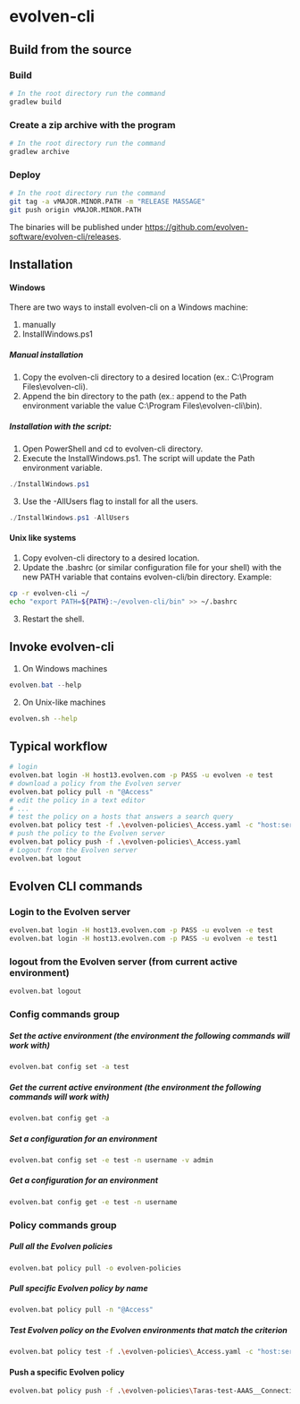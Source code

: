 # evolven-cli

## Build from the source
### Build
```bash
# In the root directory run the command
gradlew build
```
### Create a zip archive with the program
```bash
# In the root directory run the command
gradlew archive
```
### Deploy
```bash
# In the root directory run the command
git tag -a vMAJOR.MINOR.PATH -m "RELEASE MASSAGE"
git push origin vMAJOR.MINOR.PATH
```
The binaries will be published under https://github.com/evolven-software/evolven-cli/releases.


## Installation
#### Windows
There are two ways to install evolven-cli on a Windows machine: 
1. manually 
2. InstallWindows.ps1
##### Manual installation
1. Copy the evolven-cli directory to a desired location (ex.: C:\Program Files\evolven-cli).
2. Append the bin directory to the path (ex.: append to the Path environment variable the value C:\Program Files\evolven-cli\bin).
##### Installation with the script:
1. Open PowerShell and cd to evolven-cli directory.
2. Execute the InstallWindows.ps1. The script will update the Path environment variable.
```PowerShell
./InstallWindows.ps1
```
3. Use the -AllUsers flag to install for all the users.
```PowerShell
./InstallWindows.ps1 -AllUsers
```

#### Unix like systems
1. Copy evolven-cli directory to a desired location.
2. Update the .bashrc (or similar configuration file for your shell) with the new PATH variable that contains evolven-cli/bin directory. Example:
```bash
cp -r evolven-cli ~/
echo "export PATH=${PATH}:~/evolven-cli/bin" >> ~/.bashrc
```
3. Restart the shell.

## Invoke evolven-cli
1. On Windows machines 
```PowerShell
evolven.bat --help
```
2. On Unix-like machines
```bash
evolven.sh --help
```


## Typical workflow
```bash
# login
evolven.bat login -H host13.evolven.com -p PASS -u evolven -e test
# download a policy from the Evolven server
evolven.bat policy pull -n "@Access"
# edit the policy in a text editor
# ...
# test the policy on a hosts that answers a search query
evolven.bat policy test -f .\evolven-policies\_Access.yaml -c "host:sergey"
# push the policy to the Evolven server
evolven.bat policy push -f .\evolven-policies\_Access.yaml
# Logout from the Evolven server
evolven.bat logout
```

## Evolven CLI commands

### Login to the Evolven server

```bash
evolven.bat login -H host13.evolven.com -p PASS -u evolven -e test
evolven.bat login -H host13.evolven.com -p PASS -u evolven -e test1
```

### logout from the Evolven server (from current active environment)

```bash
evolven.bat logout
```

### Config commands group

##### Set the active environment (the environment the following commands will work with)
```bash
evolven.bat config set -a test
```

##### Get the current active environment (the environment the following commands will work with)
```bash
evolven.bat config get -a
```

##### Set a configuration for an environment
```bash
evolven.bat config set -e test -n username -v admin
```

##### Get a configuration for an environment
```bash
evolven.bat config get -e test -n username
```

### Policy commands group
##### Pull all the Evolven policies
```bash
evolven.bat policy pull -o evolven-policies
```
##### Pull specific Evolven policy by name
```bash
evolven.bat policy pull -n "@Access"
```

##### Test Evolven policy on the Evolven environments that match the criterion
```bash
evolven.bat policy test -f .\evolven-policies\_Access.yaml -c "host:sergey"
```

#### Push a specific Evolven policy
```bash
evolven.bat policy push -f .\evolven-policies\Taras-test-AAAS__Connectivity_Check___Windows__WinRM-Enabled.yaml
```
